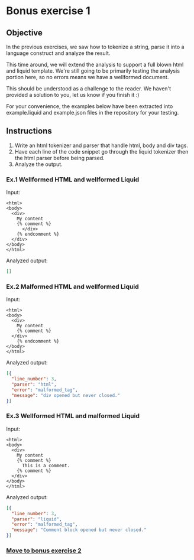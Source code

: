 # Bonus exercise 1

## Objective

In the previous exercises, we saw how to tokenize a string, parse it into a language construct and analyze the result.

This time around, we will extend the analysis to support a full blown html and liquid template. We're still going to be primarily testing the analysis portion here, so no errors means we have a wellformed document.

This should be understood as a challenge to the reader. We haven't provided a solution to you, let us know if you finish it :)

For your convenience, the examples below have been extracted into example.liquid and example.json files in the repository for your testing.

## Instructions

1. Write an html tokenizer and parser that handle html, body and div tags.
2. Have each line of the code snippet go through the liquid tokenizer then the html parser before being parsed.
3. Analyze the output.

### Ex.1 Wellformed HTML and wellformed Liquid
Input:
```liquid
<html>
<body>
  <div>
    My content
    {% comment %}
      </div>
    {% endcomment %}
  </div>
</body>
</html>
```
Analyzed output:
```json
[]
```

### Ex.2 Malformed HTML and wellformed Liquid
Input:
```liquid
<html>
<body>
  <div>
    My content
    {% comment %}
  </div>
    {% endcomment %}
</body>
</html>
```
Analyzed output:
```json
[{
  "line_number": 3,
  "parser": "html",
  "error": "malformed_tag",
  "message": "div opened but never closed."
}]
```

### Ex.3 Wellformed HTML and malformed Liquid
Input:
```liquid
<html>
<body>
  <div>
    My content
    {% comment %}
      This is a comment.
    {% comment %}
  </div>
</body>
</html>
```
Analyzed output:
```json
[{
  "line_number": 3,
  "parser": "liquid",
  "error": "malformed_tag",
  "message": "Comment block opened but never closed."
}]
```

### [Move to bonus exercise 2](../bonus2/README.md)
